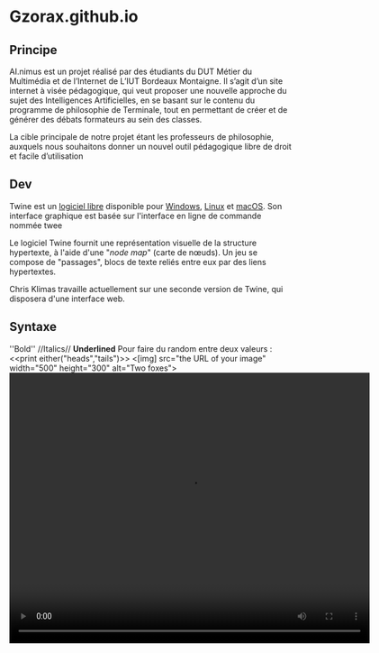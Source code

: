 # Gzorax.github.io

## Principe

AI.nimus est un projet réalisé par des étudiants du DUT Métier du Multimédia et de l’Internet de L’IUT Bordeaux Montaigne. Il s’agit d’un site internet à visée pédagogique, qui veut proposer une nouvelle approche du sujet des Intelligences Artificielles, en se basant sur le contenu du programme de philosophie de Terminale, tout en permettant de créer et de générer des débats formateurs au sein des classes.

La cible principale de notre projet étant les professeurs de philosophie, auxquels nous souhaitons donner un nouvel outil pédagogique libre de droit et facile d’utilisation

## Dev
Twine est un [logiciel libre](https://fr.wikipedia.org/wiki/Logiciel_libre "Logiciel libre") disponible pour [Windows](https://fr.wikipedia.org/wiki/Microsoft_Windows "Microsoft Windows"), [Linux](https://fr.wikipedia.org/wiki/Linux "Linux") et [macOS](https://fr.wikipedia.org/wiki/MacOS "MacOS"). Son interface graphique est basée sur l'interface en ligne de commande nommée twee

Le logiciel Twine fournit une représentation visuelle de la structure hypertexte, à l'aide d'une "_node map_" (carte de nœuds). Un jeu se compose de "passages", blocs de texte reliés entre eux par des liens hypertextes.

Chris Klimas travaille actuellement sur une seconde version de Twine, qui disposera d'une interface web.

## Syntaxe
''Bold''
//Italics//
__Underlined__
Pour faire du random entre deux valeurs : <<print either("heads","tails")>>
<[img] src="the URL of your image" width="500" height="300" alt="Two foxes">
<video src="the URL of your video" width="640" height="480"></video>
<audio src="the URL of your sound effect" autoplay>
